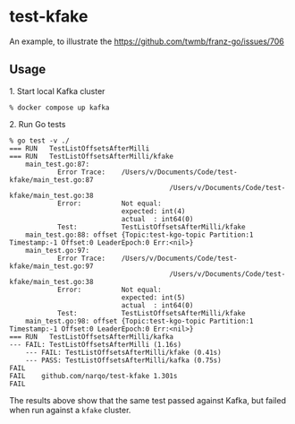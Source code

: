 # test-kfake

An example, to illustrate the https://github.com/twmb/franz-go/issues/706

## Usage

1\. Start local Kafka cluster


```
% docker compose up kafka
```

2\. Run Go tests

```
% go test -v ./
=== RUN   TestListOffsetsAfterMilli
=== RUN   TestListOffsetsAfterMilli/kfake
    main_test.go:87:
        	Error Trace:	/Users/v/Documents/Code/test-kfake/main_test.go:87
        	            				/Users/v/Documents/Code/test-kfake/main_test.go:38
        	Error:      	Not equal:
        	            	expected: int(4)
        	            	actual  : int64(0)
        	Test:       	TestListOffsetsAfterMilli/kfake
    main_test.go:88: offset {Topic:test-kgo-topic Partition:1 Timestamp:-1 Offset:0 LeaderEpoch:0 Err:<nil>}
    main_test.go:97:
        	Error Trace:	/Users/v/Documents/Code/test-kfake/main_test.go:97
        	            				/Users/v/Documents/Code/test-kfake/main_test.go:38
        	Error:      	Not equal:
        	            	expected: int(5)
        	            	actual  : int64(0)
        	Test:       	TestListOffsetsAfterMilli/kfake
    main_test.go:98: offset {Topic:test-kgo-topic Partition:1 Timestamp:-1 Offset:0 LeaderEpoch:0 Err:<nil>}
=== RUN   TestListOffsetsAfterMilli/kafka
--- FAIL: TestListOffsetsAfterMilli (1.16s)
    --- FAIL: TestListOffsetsAfterMilli/kfake (0.41s)
    --- PASS: TestListOffsetsAfterMilli/kafka (0.75s)
FAIL
FAIL	github.com/narqo/test-kfake	1.301s
FAIL
```

The results above show that the same test passed against Kafka, but failed when run against a `kfake` cluster.
